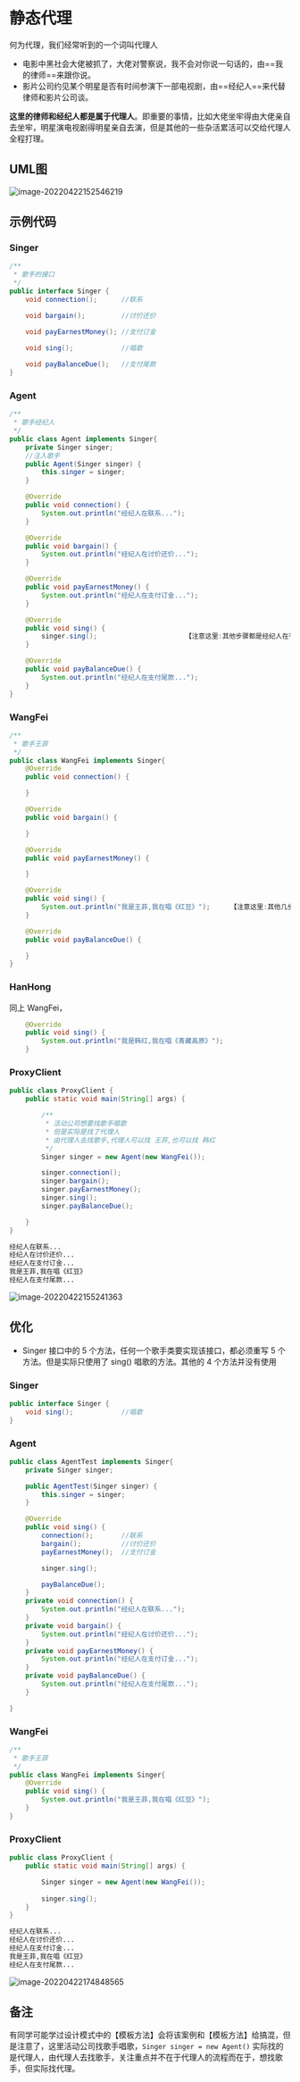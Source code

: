 静态代理
===

何为代理，我们经常听到的一个词叫代理人

- 电影中黑社会大佬被抓了，大佬对警察说，我不会对你说一句话的，由==我的律师==来跟你说。
- 影片公司约见某个明星是否有时间参演下一部电视剧，由==经纪人==来代替律师和影片公司谈。

**这里的律师和经纪人都是属于代理人**。即重要的事情，比如大佬坐牢得由大佬亲自去坐牢，明星演电视剧得明星亲自去演，但是其他的一些杂活累活可以交给代理人全程打理。



UML图
---

![image-20220422152546219](https://attach.blog.wen7.online/image-20220422152546219.png)



示例代码
---

### Singer

```java
/**
 * 歌手的接口
 */
public interface Singer {
    void connection();      //联系

    void bargain();         //讨价还价

    void payEarnestMoney(); //支付订金
    
    void sing();            //唱歌

    void payBalanceDue();   //支付尾款
}
```



### Agent

```java
/**
 * 歌手经纪人
 */
public class Agent implements Singer{
    private Singer singer;
    //注入歌手
    public Agent(Singer singer) {
        this.singer = singer;
    }

    @Override
    public void connection() {
        System.out.println("经纪人在联系...");
    }

    @Override
    public void bargain() {
        System.out.println("经纪人在讨价还价...");
    }

    @Override
    public void payEarnestMoney() {
        System.out.println("经纪人在支付订金...");
    }

    @Override
    public void sing() {
        singer.sing();						【注意这里:其他步骤都是经纪人在干活,只有唱歌的时候是调用歌手具体唱歌】
    }

    @Override
    public void payBalanceDue() {
        System.out.println("经纪人在支付尾款...");
    }
}
```



### WangFei

```java
/**
 * 歌手王菲
 */
public class WangFei implements Singer{
    @Override
    public void connection() {

    }

    @Override
    public void bargain() {

    }

    @Override
    public void payEarnestMoney() {

    }

    @Override
    public void sing() {
        System.out.println("我是王菲,我在唱《红豆》");		【注意这里:其他几步都有经纪人在干,只有当唱歌的时候才出场】
    }

    @Override
    public void payBalanceDue() {

    }
}
```



### HanHong

同上 WangFei，

```java
	@Override
    public void sing() {
        System.out.println("我是韩红,我在唱《青藏高原》");
    }
```



### ProxyClient

```java
public class ProxyClient {
    public static void main(String[] args) {

        /**
         * 活动公司想要找歌手唱歌
         * 但是实际是找了代理人
         * 由代理人去找歌手,代理人可以找 王菲,也可以找 韩红
         */
        Singer singer = new Agent(new WangFei());

        singer.connection();
        singer.bargain();
        singer.payEarnestMoney();
        singer.sing();
        singer.payBalanceDue();

    }
}
```

```markdown
经纪人在联系...
经纪人在讨价还价...
经纪人在支付订金...
我是王菲,我在唱《红豆》
经纪人在支付尾款...
```



![image-20220422155241363](https://attach.blog.wen7.online/image-20220422155241363.png)



优化
---

- Singer 接口中的 5 个方法，任何一个歌手类要实现该接口，都必须重写 5 个方法。但是实际只使用了 sing() 唱歌的方法。其他的 4 个方法并没有使用

    

### Singer

```java
public interface Singer {
    void sing();            //唱歌
}
```

### Agent

```java
public class AgentTest implements Singer{
    private Singer singer;

    public AgentTest(Singer singer) {
        this.singer = singer;
    }

    @Override
    public void sing() {
        connection();       //联系
        bargain();          //讨价还价
        payEarnestMoney();  //支付订金

        singer.sing();

        payBalanceDue();
    }
    private void connection() {
        System.out.println("经纪人在联系...");
    }
    private void bargain() {
        System.out.println("经纪人在讨价还价...");
    }
    private void payEarnestMoney() {
        System.out.println("经纪人在支付订金...");
    }
    private void payBalanceDue() {
        System.out.println("经纪人在支付尾款...");
    }

}
```

### WangFei

```java
/**
 * 歌手王菲
 */
public class WangFei implements Singer{
    @Override
    public void sing() {
        System.out.println("我是王菲,我在唱《红豆》");		
    }
}
```

### ProxyClient

```java
public class ProxyClient {
    public static void main(String[] args) {

        Singer singer = new Agent(new WangFei());
        
        singer.sing();
    }
}
```

```markdown
经纪人在联系...
经纪人在讨价还价...
经纪人在支付订金...
我是王菲,我在唱《红豆》
经纪人在支付尾款...
```

![image-20220422174848565](https://attach.blog.wen7.online/image-20220422174848565.png)



备注
---

有同学可能学过设计模式中的【模板方法】会将该案例和【模板方法】给搞混，但是注意了，这里活动公司找歌手唱歌，`Singer singer = new Agent()` 实际找的是代理人，由代理人去找歌手，关注重点并不在于代理人的流程而在于，想找歌手，但实际找代理。
